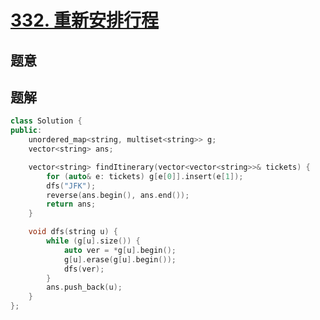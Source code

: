 #  [332. 重新安排行程](https://leetcode-cn.com/problems/reconstruct-itinerary/)

## 题意



## 题解



```c++
class Solution {
public:
    unordered_map<string, multiset<string>> g;
    vector<string> ans;

    vector<string> findItinerary(vector<vector<string>>& tickets) {
        for (auto& e: tickets) g[e[0]].insert(e[1]);
        dfs("JFK");
        reverse(ans.begin(), ans.end());
        return ans;
    }

    void dfs(string u) {
        while (g[u].size()) {
            auto ver = *g[u].begin();
            g[u].erase(g[u].begin());
            dfs(ver);
        }
        ans.push_back(u);
    }
};
```



```python3

```

